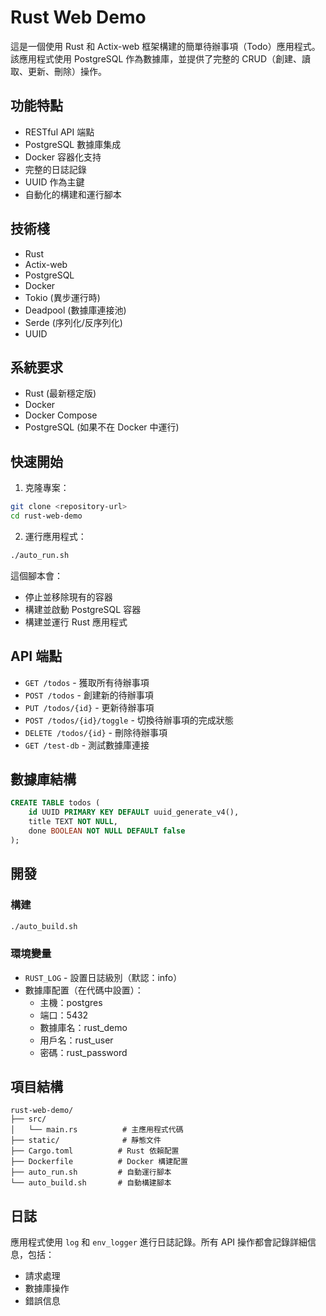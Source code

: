 # Rust Web Demo

這是一個使用 Rust 和 Actix-web 框架構建的簡單待辦事項（Todo）應用程式。該應用程式使用 PostgreSQL 作為數據庫，並提供了完整的 CRUD（創建、讀取、更新、刪除）操作。

## 功能特點

- RESTful API 端點
- PostgreSQL 數據庫集成
- Docker 容器化支持
- 完整的日誌記錄
- UUID 作為主鍵
- 自動化的構建和運行腳本

## 技術棧

- Rust
- Actix-web
- PostgreSQL
- Docker
- Tokio (異步運行時)
- Deadpool (數據庫連接池)
- Serde (序列化/反序列化)
- UUID

## 系統要求

- Rust (最新穩定版)
- Docker
- Docker Compose
- PostgreSQL (如果不在 Docker 中運行)

## 快速開始

1. 克隆專案：
```bash
git clone <repository-url>
cd rust-web-demo
```

2. 運行應用程式：
```bash
./auto_run.sh
```

這個腳本會：
- 停止並移除現有的容器
- 構建並啟動 PostgreSQL 容器
- 構建並運行 Rust 應用程式

## API 端點

- `GET /todos` - 獲取所有待辦事項
- `POST /todos` - 創建新的待辦事項
- `PUT /todos/{id}` - 更新待辦事項
- `POST /todos/{id}/toggle` - 切換待辦事項的完成狀態
- `DELETE /todos/{id}` - 刪除待辦事項
- `GET /test-db` - 測試數據庫連接

## 數據庫結構

```sql
CREATE TABLE todos (
    id UUID PRIMARY KEY DEFAULT uuid_generate_v4(),
    title TEXT NOT NULL,
    done BOOLEAN NOT NULL DEFAULT false
);
```

## 開發

### 構建

```bash
./auto_build.sh
```

### 環境變量

- `RUST_LOG` - 設置日誌級別（默認：info）
- 數據庫配置（在代碼中設置）：
  - 主機：postgres
  - 端口：5432
  - 數據庫名：rust_demo
  - 用戶名：rust_user
  - 密碼：rust_password

## 項目結構

```
rust-web-demo/
├── src/
│   └── main.rs          # 主應用程式代碼
├── static/              # 靜態文件
├── Cargo.toml          # Rust 依賴配置
├── Dockerfile          # Docker 構建配置
├── auto_run.sh         # 自動運行腳本
└── auto_build.sh       # 自動構建腳本
```

## 日誌

應用程式使用 `log` 和 `env_logger` 進行日誌記錄。所有 API 操作都會記錄詳細信息，包括：
- 請求處理
- 數據庫操作
- 錯誤信息

